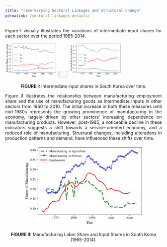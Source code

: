 ```yaml
---
title: "Time-Varying Sectoral Linkages and Structural Change"
permalink: /sectoral-linkages-details/
---
```


<div style="text-align: justify">
  Figure I visually illustrates the variations of intermediate input shares for each sector over the period 1965-2014.  
</div>


<p float="left">
  <img src="/images/gamma_a.jpg" width="33%" alt="Agriculture" />
  <img src="/images/gamma_m.jpg" width="33" alt="Manufacturing" /> 
  <img src="/images/gamma_s.jpg" width="33%" alt="Services" />
</p>
<p align="center">
  <strong>FIGURE I:</strong>  Intermediate input shares in South Korea over time.
</p>  

<div style="text-align: justify">
Figure II illustrates the relationship between manufacturing employment share and the use of manufacturing goods as intermediate inputs in other sectors from 1960 to 2010. The initial increase in both these measures until mid-1980s represents the growing prominence of manufacturing in the economy, largely driven by other sectors' increasing dependence on manufacturing products. However, post-1985, a noticeable decline in these indicators suggests a shift towards a service-oriented economy, and a reduced role of manufacturing. Structural changes, including alterations in production patterns and demand, have influenced these shifts over time.
</div>


<p align="center">
  <img src="/images/struct_input_manu.jpg"  />
</p>
<p align="center">
  <strong>FIGURE II:</strong>  Manufacturing Labor Share and Input Shares in South Korea (1965-2014).
</p> 
